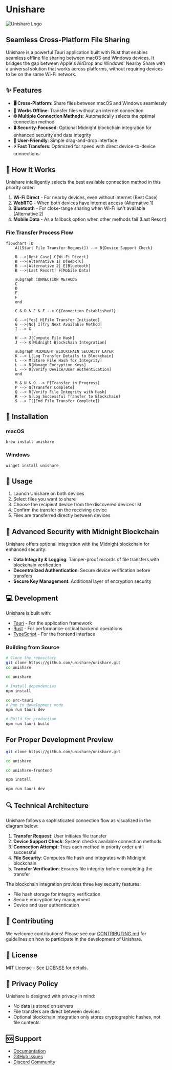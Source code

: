 # Unishare

![Unishare Logo](https://via.placeholder.com/150)

## Seamless Cross-Platform File Sharing

Unishare is a powerful Tauri application built with Rust that enables seamless offline file sharing between macOS and Windows devices. It bridges the gap between Apple's AirDrop and Windows' Nearby Share with a universal solution that works across platforms, without requiring devices to be on the same Wi-Fi network.

## ✨ Features

- **🖥️ Cross-Platform**: Share files between macOS and Windows seamlessly
- **🔌 Works Offline**: Transfer files without an internet connection
- **🌐 Multiple Connection Methods**: Automatically selects the optimal connection method
- **🔒 Security-Focused**: Optional Midnight blockchain integration for enhanced security and data integrity
- **🎯 User-Friendly**: Simple drag-and-drop interface
- **⚡ Fast Transfers**: Optimized for speed with direct device-to-device connections

## 🔄 How It Works

Unishare intelligently selects the best available connection method in this priority order:

1. **Wi-Fi Direct** - For nearby devices, even without internet (Best Case)
2. **WebRTC** - When both devices have internet access (Alternative 1)
3. **Bluetooth** - For close-range sharing when Wi-Fi isn't available (Alternative 2)
4. **Mobile Data** - As a fallback option when other methods fail (Last Resort)

### File Transfer Process Flow

```mermaid
flowchart TD
    A([Start File Transfer Request]) --> B{Device Support Check}
    
    B -->|Best Case| C[Wi-Fi Direct]
    B -->|Alternative 1| D[WebRTC]
    B -->|Alternative 2| E[Bluetooth]
    B -->|Last Resort| F[Mobile Data]
    
    subgraph CONNECTION METHODS
    C
    D
    E
    F
    end
    
    C & D & E & F --> G{Connection Established?}
    
    G -->|Yes| H[File Transfer Initiated]
    G -->|No| I[Try Next Available Method]
    I --> G
    
    H --> J[Compute File Hash]
    J --> K[Midnight Blockchain Integration]
    
    subgraph MIDNIGHT BLOCKCHAIN SECURITY LAYER
    K --> L[Log Transfer Details to Blockchain]
    L --> M[Store File Hash for Integrity]
    L --> N[Manage Encryption Keys]
    L --> O[Verify Device/User Authentication]
    end
    
    M & N & O --> P[Transfer in Progress]
    P --> Q[Transfer Complete]
    Q --> R[Verify File Integrity with Hash]
    R --> S[Log Successful Transfer to Blockchain]
    S --> T([End File Transfer Complete])
```

## 🚀 Installation

### macOS
```
brew install unishare
```

### Windows
```
winget install unishare
```

<!-- Or download the installer directly from our [releases page](https://github.com/unishare/releases). -->


## 📝 Usage

1. Launch Unishare on both devices
2. Select files you want to share
3. Choose the recipient device from the discovered devices list
4. Confirm the transfer on the receiving device
5. Files are transferred directly between devices

## 🔐 Advanced Security with Midnight Blockchain

Unishare offers optional integration with the Midnight blockchain for enhanced security:

- **Data Integrity & Logging**: Tamper-proof records of file transfers with blockchain verification
- **Decentralized Authentication**: Secure device verification before transfers
- **Secure Key Management**: Additional layer of encryption security

<!-- To enable Midnight integration:

1. Go to Settings > Security
2. Enable "Blockchain Security"
3. Follow the setup instructions -->

## 💻 Development

Unishare is built with:
- [Tauri](https://tauri.app/) - For the application framework
- [Rust](https://www.rust-lang.org/) - For performance-critical backend operations
- [TypeScript](https://www.typescriptlang.org/) - For the frontend interface

### Building from Source

```bash
# Clone the repository
git clone https://github.com/unishare/unishare.git
cd unishare

cd unishare

# Install dependencies
npm install

cd src-tauri
# Run in development mode
npm run tauri dev

# Build for production
npm run tauri build
```


## For Proper Development Preview

```bash
git clone https://github.com/unishare/unishare.git

cd unishare

cd unishare-frontend

npm install

npm run tauri dev

```

## 🔍 Technical Architecture

Unishare follows a sophisticated connection flow as visualized in the diagram below:

1. **Transfer Request**: User initiates file transfer
2. **Device Support Check**: System checks available connection methods
3. **Connection Attempt**: Tries each method in priority order until successful
4. **File Security**: Computes file hash and integrates with Midnight blockchain
5. **Transfer Verification**: Ensures file integrity before completing the transfer

The blockchain integration provides three key security features:
- File hash storage for integrity verification
- Secure encryption key management
- Device and user authentication

## 👥 Contributing

We welcome contributions! Please see our [CONTRIBUTING.md](CONTRIBUTING.md) for guidelines on how to participate in the development of Unishare.

## 📄 License

MIT License - See [LICENSE](LICENSE) for details.

## 🔏 Privacy Policy

Unishare is designed with privacy in mind:
- No data is stored on servers
- File transfers are direct between devices
- Optional blockchain integration only stores cryptographic hashes, not file contents

## 🆘 Support

- [Documentation](https://docs.unishare.app)
- [GitHub Issues](https://github.com/unishare/issues)
- [Discord Community](https://discord.gg/unishare)